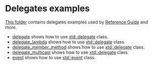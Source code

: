 # Delegates examples

[This folder](.) contains delegates examples used by [Reference Guide](https://codedocs.xyz/gammasoft71/xtd/) and more.

* [delegate](delegate/README.md) shows how to use [xtd::delegate](../../../src/xtd.core/include/xtd/delegate.h) class.
* [delegate_lambda](delegate_lambda/README.md) shows how to use [xtd::delegate](../../../src/xtd.core/include/xtd/delegate.h) class.
* [delegate_member_method](delegate_member_method/README.md) shows how to use [xtd::delegate](../../../src/xtd.core/include/xtd/delegate.h) class.
* [delegate_multicast](delegate_multicast/README.md) shows how to use [xtd::delegate](../../../src/xtd.core/include/xtd/delegate.h) class.
* [event](event/README.md) shows how to use [xtd::event](../../../src/xtd.core/include/xtd/event.h) class.

